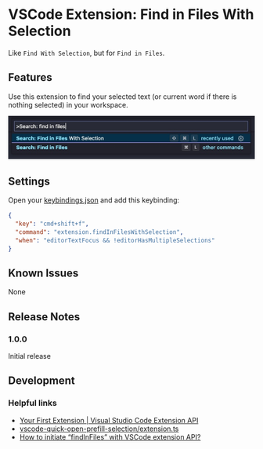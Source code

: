 # VSCode Extension: Find in Files With Selection

Like `Find With Selection`, but for `Find in Files`.

## Features

Use this extension to find your selected text (or current word if there is nothing selected) in your workspace.

![Command Palette with "Find in Files With Selection" command highlighted](assets/Command-Palette.jpg)

## Settings

Open your [keybindings.json](https://code.visualstudio.com/docs/getstarted/keybindings#_advanced-customization) and add this keybinding:

```json
{
  "key": "cmd+shift+f",
  "command": "extension.findInFilesWithSelection",
  "when": "editorTextFocus && !editorHasMultipleSelections"
}
```

## Known Issues

None

## Release Notes

### 1.0.0

Initial release

## Development

### Helpful links

- [Your First Extension | Visual Studio Code Extension API](https://code.visualstudio.com/api/get-started/your-first-extension)
- [vscode-quick-open-prefill-selection/extension.ts](https://github.com/ColCh/vscode-quick-open-prefill-selection/blob/master/src/extension.ts)
- [How to initiate “findInFiles” with VSCode extension API?](https://stackoverflow.com/questions/56821068/how-to-initiate-findinfiles-with-vscode-extension-api/56821183#)
